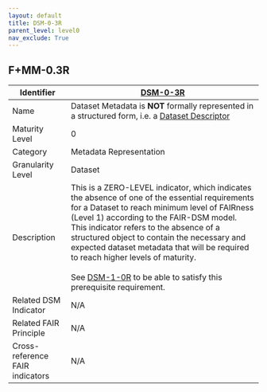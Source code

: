 ```yaml
---
layout: default
title: DSM-0-3R
parent_level: level0
nav_exclude: True
---
```


## F+MM-0.3R

| Identifier | [DSM-0-3R](https://github.com/FAIRplus/Data-Maturity/blob/master/docs/_indicators/DSM-0-3R.md) |
| --------- | ----------|
| Name | Dataset Metadata is **NOT** formally represented in a structured form, i.e. a [Dataset Descriptor](https://fairplus.github.io/Data-Maturity/docs/Glossary/#dataset-descriptor) |
| Maturity Level | 0 |
| Category | Metadata Representation |
| Granularity Level | Dataset |
| Description | This is a ZERO-LEVEL indicator, which indicates the absence of one of the essential requirements for a Dataset to reach minimum level of FAIRness (Level 1) according to the FAIR-DSM model. This indicator refers to the absence of a structured object to contain the necessary and expected dataset metadata that will be required to reach higher levels of maturity. <br><br> See [DSM-1-0R](https://fairplus.github.io/Data-Maturity/docs/Indicators/#DSM-1-0R) to be able to satisfy this prerequisite requirement.   |
| Related DSM Indicator| N/A |
| Related FAIR Principle | N/A |
| Cross-reference FAIR indicators | N/A |
